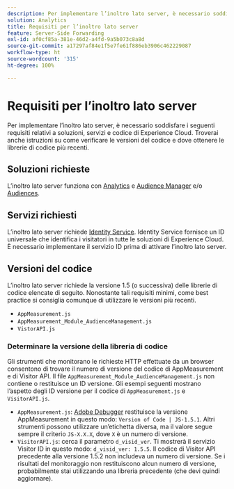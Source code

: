```yaml
---
description: Per implementare l’inoltro lato server, è necessario soddisfare i seguenti requisiti relativi a soluzioni, servizi e codice di Experience Cloud. Troverai anche istruzioni su come verificare le versioni del codice e dove ottenere le librerie di codice più recenti.
solution: Analytics
title: Requisiti per l’inoltro lato server
feature: Server-Side Forwarding
exl-id: af0cf85a-381e-46d2-a4fd-9a5b073c8a8d
source-git-commit: a17297af84e1f5e7fe61f886eb3906c462229087
workflow-type: ht
source-wordcount: '315'
ht-degree: 100%

---
```


# Requisiti per l’inoltro lato server

Per implementare l’inoltro lato server, è necessario soddisfare i seguenti requisiti relativi a soluzioni, servizi e codice di Experience Cloud. Troverai anche istruzioni su come verificare le versioni del codice e dove ottenere le librerie di codice più recenti.

## Soluzioni richieste

L’inoltro lato server funziona con [Analytics](https://www.adobe.com/it/data-analytics-cloud/analytics.html) e [Audience Manager](https://www.adobe.com/it/data-analytics-cloud/audience-manager.html) e/o [Audiences](https://experienceleague.adobe.com/docs/core-services/interface/audiences/audience-library.html?lang=it).

## Servizi richiesti

L’inoltro lato server richiede [Identity Service](https://experienceleague.adobe.com/docs/id-service/using/home.html?lang=it). Identity Service fornisce un ID universale che identifica i visitatori in tutte le soluzioni di Experience Cloud. È necessario implementare il servizio ID prima di attivare l’inoltro lato server.

## Versioni del codice

L’inoltro lato server richiede la versione 1.5 (o successiva) delle librerie di codice elencate di seguito. Nonostante tali requisiti minimi, come best practice si consiglia comunque di utilizzare le versioni più recenti.

* `AppMeasurement.js`
* `AppMeasurement_Module_AudienceManagement.js`
* `VistorAPI.js`

### Determinare la versione della libreria di codice

Gli strumenti che monitorano le richieste HTTP effettuate da un browser consentono di trovare il numero di versione del codice di AppMeasurement e di Visitor API. Il file `AppMeasurement_Module_AudienceManagement.js` non contiene o restituisce un ID versione. Gli esempi seguenti mostrano l’aspetto degli ID versione per il codice di `AppMeasurement.js` e `VisitorAPI.js`.

* `AppMeasurement.js`: [Adobe Debugger](https://experienceleague.adobe.com/docs/analytics/implementation/validate/debugger.html?lang=it) restituisce la versione AppMeasurement in questo modo: `Version of Code | JS-1.5.1`. Altri strumenti possono utilizzare un’etichetta diversa, ma il valore segue sempre il criterio `JS-X.X.X`, dove `X` è un numero di versione.
* `VisitorAPI.js`: cerca il parametro `d_visid_ver`. Ti mostrerà il servizio Visitor ID in questo modo: `d_visid_ver: 1.5.5`. Il codice di Visitor API precedente alla versione 1.5.2 non includeva un numero di versione. Se i risultati del monitoraggio non restituiscono alcun numero di versione, probabilmente stai utilizzando una libreria precedente (che devi quindi aggiornare).
